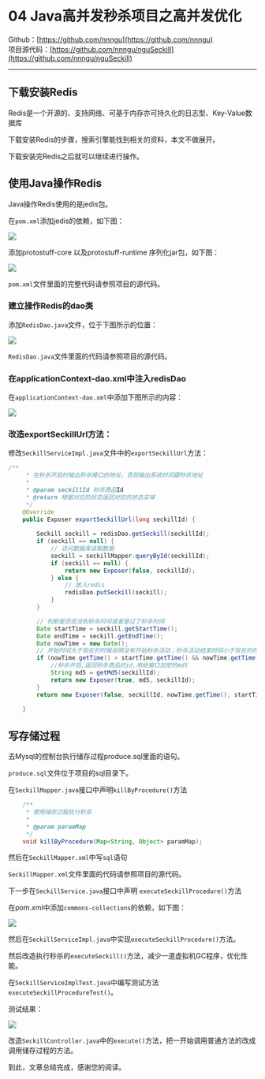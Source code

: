 # 04 Java高并发秒杀项目之高并发优化
Github：[https://github.com/nnngu](https://github.com/nnngu)   
项目源代码：[https://github.com/nnngu/nguSeckill](https://github.com/nnngu/nguSeckill)  

---

## 下载安装Redis

Redis是一个开源的、支持网络、可基于内存亦可持久化的日志型、Key-Value数据库

下载安装Redis的步骤，搜索引擎能找到相关的资料，本文不做展开。

下载安装完Redis之后就可以继续进行操作。

## 使用Java操作Redis

Java操作Redis使用的是jedis包。

在`pom.xml`添加jedis的依赖，如下图：

![][1]

添加protostuff-core 以及protostuff-runtime 序列化jar包，如下图：

![][2]

`pom.xml`文件里面的完整代码请参照项目的源代码。

### 建立操作Redis的dao类

添加`RedisDao.java`文件，位于下图所示的位置：

![][3]

`RedisDao.java`文件里面的代码请参照项目的源代码。

### 在applicationContext-dao.xml中注入redisDao

在`applicationContext-dao.xml`中添加下图所示的内容：

![][4]

### 改造exportSeckillUrl方法：

修改`SeckillServiceImpl.java`文件中的`exportSeckillUrl`方法：

```java
/**
     * 在秒杀开启时输出秒杀接口的地址，否则输出系统时间跟秒杀地址
     *
     * @param seckillId 秒杀商品Id
     * @return 根据对应的状态返回对应的状态实体
     */
    @Override
    public Exposer exportSeckillUrl(long seckillId) {
        
        Seckill seckill = redisDao.getSeckill(seckillId);
        if (seckill == null) {
            // 访问数据库读取数据
            seckill = seckillMapper.queryById(seckillId);
            if (seckill == null) {
                return new Exposer(false, seckillId);
            } else {
                // 放入redis
                redisDao.putSeckill(seckill);
            }
        }

        // 判断是否还没到秒杀时间或者是过了秒杀时间
        Date startTime = seckill.getStartTime();
        Date endTime = seckill.getEndTime();
        Date nowTime = new Date();
        // 开始时间大于现在的时候说明没有开始秒杀活动；秒杀活动结束时间小于现在的时间说明秒杀已经结束了
        if (nowTime.getTime() > startTime.getTime() && nowTime.getTime() < endTime.getTime()) {
            //秒杀开启,返回秒杀商品的id,用给接口加密的md5
            String md5 = getMd5(seckillId);
            return new Exposer(true, md5, seckillId);
        }
        return new Exposer(false, seckillId, nowTime.getTime(), startTime.getTime(), endTime.getTime());
        
    }
```

## 写存储过程

去Mysql的控制台执行储存过程produce.sql里面的语句。

`produce.sql`文件位于项目的sql目录下。

在`SeckillMapper.java`接口中声明`killByProcedure()`方法

```java
    /**
     * 使用储存过程执行秒杀
     *
     * @param paramMap
     */
    void killByProcedure(Map<String, Object> paramMap);
```

然后在`SeckillMapper.xml`中写`sql`语句

`SeckillMapper.xml`文件里面的代码请参照项目的源代码。

下一步在`SeckillService.java`接口中声明 `executeSeckillProcedure()`方法

在pom.xml中添加`commons-collections`的依赖，如下图：

![][5]

然后在`SeckillServiceImpl.java`中实现`executeSeckillProcedure()`方法。

然后改造执行秒杀的`executeSeckill()`方法，减少一道虚拟机GC程序，优化性能。

在`SeckillServiceImplTest.java`中编写测试方法`executeSeckillProcedureTest()`。

测试结果：

![][6]

改造`SeckillController.java`中的`execute()`方法，把一开始调用普通方法的改成调用储存过程的方法。

到此，文章总结完成，感谢您的阅读。






  [1]: https://www.github.com/nnngu/FigureBed/raw/master/2018/1/30/1517325699734.jpg
  [2]: https://www.github.com/nnngu/FigureBed/raw/master/2018/1/30/1517325829466.jpg
  [3]: https://www.github.com/nnngu/FigureBed/raw/master/2018/1/30/1517325955175.jpg
  [4]: https://www.github.com/nnngu/FigureBed/raw/master/2018/1/30/1517326483818.jpg
  [5]: https://www.github.com/nnngu/FigureBed/raw/master/2018/1/31/1517328581037.jpg
  [6]: https://www.github.com/nnngu/FigureBed/raw/master/2018/1/31/1517330110383.jpg